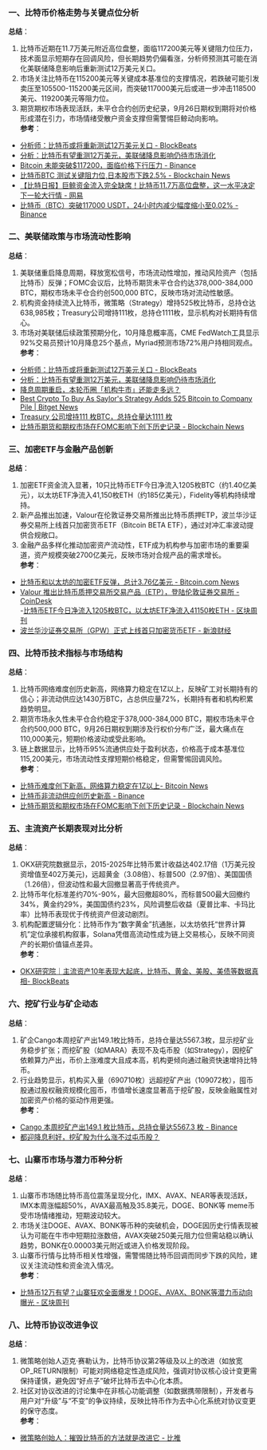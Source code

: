 ### 一、比特币价格走势与关键点位分析  
**总结**：  
1. 比特币近期在11.7万美元附近高位盘整，面临117200美元等关键阻力位压力，技术面显示短期存在回调风险，但长期趋势仍偏看涨，分析师预测其可能在消化美联储降息影响后重新测试12万美元关口。  
2. 市场关注比特币在115200美元等关键成本基准位的支撑情况，若跌破可能引发卖压至105500-115200美元区间，而突破117000美元后或进一步冲击118500美元、119200美元等阻力位。  
3. 期货期权市场表现活跃，未平仓合约创历史纪录，9月26日期权到期将对价格形成潜在引力，市场情绪受散户资金支撑但需警惕巨鲸动向影响。  
**参考**：  
- [分析师：比特币或将重新测试12万美元关口 - BlockBeats](https://www.theblockbeats.info/flash/313040)  
- [分析：比特币有望重测12万美元，美联储降息影响仍待市场消化](https://cn.cointelegraph.com/flash-news/13880622)  
- [Bitcoin 未能突破$117200，面临价格下行压力 - Binance](https://www.binance.com/cn/square/post/29898669962065)  
- [比特币BTC 测试关键阻力位,日本股市下跌2.5% - Blockchain News](https://blockchain.news/zh/flashnews/bitcoin-btc-tests-crucial-resistance-as-japan-stocks-drop-2-5-trader-eyes-dip-buying-opportunity-zh)  
- [【比特日报】巨鲸资金流入完全缺席！比特币11.7万高位盘整，这一水平决定下一轮大行情 - 网易](https://www.163.com/dy/article/K9QSRSFR05566YXG.html)  
- [比特币（BTC）突破117000 USDT，24小时内减少幅度缩小至0.02% - Binance](https://www.binance.com/zh-CN/square/post/09-19-2025-bitcoin-btc-surpasses-117-000-usdt-with-a-narrowed-0-02-decrease-in-24-hours-29889664057226?ref=360939810)  


### 二、美联储政策与市场流动性影响  
**总结**：  
1. 美联储重启降息周期，释放宽松信号，市场流动性增加，推动风险资产（包括比特币）反弹；FOMC会议后，比特币期货未平仓合约达378,000-384,000 BTC，期权市场未平仓合约创500,000 BTC，反映市场对流动性敏感。  
2. 机构资金持续流入比特币，微策略（Strategy）增持525枚比特币，总持仓达638,985枚；Treasury公司增持111枚，总持仓1111枚，显示机构对长期持有信心。  
3. 市场对美联储后续政策预期分化，10月降息概率高，CME FedWatch工具显示92%交易员预计10月降息25个基点，Myriad预测市场72%用户持相同观点。  
**参考**：  
- [分析师：比特币或将重新测试12万美元关口 - BlockBeats](https://www.theblockbeats.info/flash/313040)  
- [分析：比特币有望重测12万美元，美联储降息影响仍待市场消化](https://cn.cointelegraph.com/flash-news/13880622)  
- [降息周期重启，本轮币圈「机构牛市」还能走多远？](https://news.futunn.com/post/62289082/with-the-restart-of-the-interest-rate-cut-cycle-how?futusource=news_topic_page&lang=zh-cn)  
- [Best Crypto To Buy As Saylor's Strategy Adds 525 Bitcoin to Company Pile | Bitget News](https://www.bitget.com/amp/news/detail/12560604975669)  
- [Treasury 公司增持111 枚BTC，总持仓量达1111 枚](https://www.binance.com/cn/square/post/29896219858201)  
- [比特币期货和期权市场在FOMC影响下创下历史记录 - Blockchain News](https://blockchain.news/postamp?id=bitcoin-btc-futures-options-markets-record-activity-fomc-influence-zh)  


### 三、加密ETF与金融产品创新  
**总结**：  
1. 加密ETF资金流入显著，10只比特币ETF今日净流入1205枚BTC（约1.40亿美元），以太坊ETF净流入41,150枚ETH（约185亿美元），Fidelity等机构持续增持。  
2. 新产品推出加速，Valour在伦敦证券交易所推出比特币质押ETP，波兰华沙证券交易所上线首只加密货币ETF（Bitcoin BETA ETF），通过对冲汇率波动提供合规敞口。  
3. 金融产品多样化推动加密资产流动性，ETF成为机构参与加密市场的重要渠道，资产规模突破2700亿美元，反映市场对合规产品的需求增长。  
**参考**：  
- [比特币和以太坊的加密ETF反弹，总计3.76亿美元 - Bitcoin.com News](https://news.bitcoin.com/zh/bi-te-bi-he-yi-tai-fang-de-jia-mi-etf-fan-dan-zong-ji-3-76-yi-mei-yuan/)  
- [Valour 推出比特币质押交易所交易产品（ETP），登陆伦敦证券交易所 - CoinDesk](https://www.coindesk.com/zh/markets/2025/09/19/valour-debuts-bitcoin-staking-etp-on-london-stock-exchange-in-move-outside-mainland-europe)  
-[比特币ETF今日净流入1205枚BTC，以太坊ETF净流入41150枚ETH - 区块周刊](https://blockweeks.com/newsflash/170244.html)  
- [波兰华沙证券交易所（GPW）正式上线首只加密货币ETF - 新浪财经](https://finance.sina.com.cn/blockchain/roll/2025-09-19/doc-infqzuwf7815203.shtml)  


### 四、比特币技术指标与市场结构  
**总结**：  
1. 比特币网络难度创历史新高，网络算力稳定在1Z以上，反映矿工对长期持有的信心；非流动供应达1430万BTC，占总供应量72%，长期持有者和机构积累趋势明显。  
2. 期货市场永久性未平仓合约稳定于378,000-384,000 BTC，期权市场未平仓合约500,000 BTC，9月26日期权到期涉及行权价分布广泛，最大痛点在110,000美元，短期价格波动或受此影响。  
3. 链上数据显示，比特币95%流通供应处于盈利状态，价格高于成本基准位115,200美元，市场流动性支撑短期价格稳定，但需警惕回调风险。  
**参考**：  
- [比特币难度创下新高，网络算力稳定在1Z以上- Bitcoin News](https://news.bitcoin.com/zh/bi-te-bi-nan-du-chuang-xia-xin-gao-wang-luo-suan-li-wen-ding-zai-1z-yi-shang/)  
- [比特币非流动供应创历史新高 - Binance](https://www.binance.com/square/post/29896203595945)  
- [比特币期货和期权市场在FOMC影响下创下历史记录 - Blockchain News](https://blockchain.news/postamp?id=bitcoin-btc-futures-options-markets-record-activity-fomc-influence-zh)  


### 五、主流资产长期表现对比分析  
**总结**：  
1. OKX研究院数据显示，2015-2025年比特币累计收益达402.17倍（1万美元投资增值至402万美元)，远超黄金（3.08倍）、标普500（2.97倍）、美国国债（1.26倍），但波动性和最大回撤显著高于传统资产。  
2. 比特币年化标准差约70%-90%，最大回撤超80%，而标普500最大回撤约34%，黄金约29%，美国国债约23%，风险调整后收益（夏普比率、卡玛比率）比特币表现优于传统资产但波动剧烈。  
3. 机构配置逻辑分化：比特币作为“数字黄金”抗通胀，以太坊依托“世界计算机”定位承接机构叙事，Solana凭借高流动性成为链上交易核心，反映不同资产的长期价值锚点差异。  
**参考**：  
- [OKX研究院｜主流资产10年表现大起底，比特币、黄金、美股、美债等数据真相- BlockBeats](https://www.theblockbeats.info/news/59685)  


### 六、挖矿行业与矿企动态  
**总结**：  
1. 矿企Cango本周挖矿产出149.1枚比特币，总持仓量达5567.3枚，显示挖矿业务稳步扩张；而挖矿股（如MARA）表现不及屯币股（如Strategy），因挖矿依赖算力产出，币价上涨难度大且成本高，机构更倾向通过融资快速增持比特币。  
2. 行业趋势显示，机构买入量（690710枚）远超挖矿产出（109072枚），囤币股通过股权融资规模化囤币，市值增长速度显著高于挖矿股，反映金融属性对加密资产价格的驱动作用更强。  
**参考**：  
- [Cango 本周挖矿产出149.1 枚比特币，总持仓量达5567.3 枚 - Binance](https://www.binance.com/cn/square/post/29898669962065)  
- [都迎降息利好，挖矿股为什么涨不过屯币股？](https://news.futunn.com/en/post/62352766)  


### 七、山寨币市场与潜力币种分析  
**总结**：  
1. 山寨币市场随比特币高位震荡呈现分化，IMX、AVAX、NEAR等表现活跃，IMX本周涨幅超50%，AVAX最高触及35.8美元，DOGE、BONK等 meme币受市场情绪推动，短期波动较大。  
2. 市场关注DOGE、AVAX、BONK等币种的突破机会，DOGE因历史行情表现被认为可能在牛市中短期拉涨数倍，AVAX突破250美元阻力位但需站稳以确认趋势，BONK在0.00003美元附近或进入价格发现阶段。  
3. 山寨币行情与比特币相关性增强，需警惕随比特币回调而同步下跌的风险，建议关注流动性和资金流入情况。  
**参考**：  
- [比特币12万有望？山寨狂欢全面爆发！DOGE、AVAX、BONK等潜力币动向曝光 - 区块周刊](https://blockweeks.com/hq/170108)  


### 八、比特币协议改进争议  
**总结**：  
1. 微策略创始人迈克·赛勒认为，比特币协议第2等级及以上的改进（如放宽OP_RETURN限制）可能对网络稳定性造成风险，强调对协议核心设计变更需保持谨慎，避免因“好点子”破坏比特币去中心化本质。  
2. 社区对协议改进的讨论集中在非核心功能调整（如数据携带限制），开发者与用户对“升级”与“不变”的争议持续，反映比特币作为去中心化系统对协议变更的保守态度。  
**参考**：  
- [微策略创始人：摧毁比特币的方法就是改进它 - 比推](https://www.bitpush.news/articles/7571976)